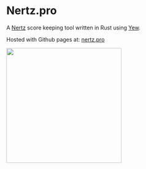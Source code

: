 # Nertz.pro

A [Nertz](https://en.wikipedia.org/wiki/Nerts) score keeping tool written in Rust using [Yew](https://yew.rs).

Hosted with Github pages at: [nertz.pro](https://nertz.pro)

<img height=300 src="https://i.imgur.com/fmHScMO.png"/>
